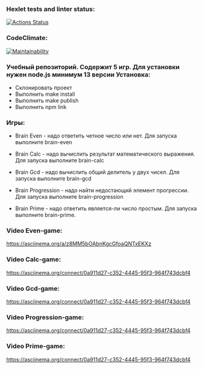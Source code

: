 ### Hexlet tests and linter status:

[![Actions Status](https://github.com/cokuevn/frontend-project-lvl1/workflows/hexlet-check/badge.svg)](https://github.com/cokuevn/frontend-project-lvl1/actions)

### CodeClimate:

[![Maintainability](https://api.codeclimate.com/v1/badges/62e7f26a5f0b0c10f30e/maintainability)](https://codeclimate.com/github/cokuevn/frontend-project-lvl1/maintainability)

### Учебный репозиторий. Содержит 5 игр. Для установки нужен node.js минимум 13 версии Установка:

- Склонировать проект
- Выполнить make install
- Выполнить make publish
- Выполнить npm link

### Игры:

- Brain Even - надо ответить четное число или нет. Для запуска выполните brain-even

- Brain Calc - надо вычислить результат математического выражения. Для запуска выполните brain-calc

- Brain Gcd - надо вычислить общий делитель у двух чисел. Для запуска выполните brain-gcd

- Brain Progression - надо найти недостающий элемент прогрессии. Для запуска выполните brain-progression

- Brain Prime - надо ответить является-ли число простым. Для запуска выполните brain-prime.

### Video Even-game:

https://asciinema.org/a/z8MM5bOAbnKgcGfoaQNTxEKXz

### Video Calc-game:

https://asciinema.org/connect/0a911d27-c352-4445-95f3-964f743dcbf4

### Video Gcd-game:

https://asciinema.org/connect/0a911d27-c352-4445-95f3-964f743dcbf4

### Video Progression-game:

https://asciinema.org/connect/0a911d27-c352-4445-95f3-964f743dcbf4

### Video Prime-game:

https://asciinema.org/connect/0a911d27-c352-4445-95f3-964f743dcbf4

